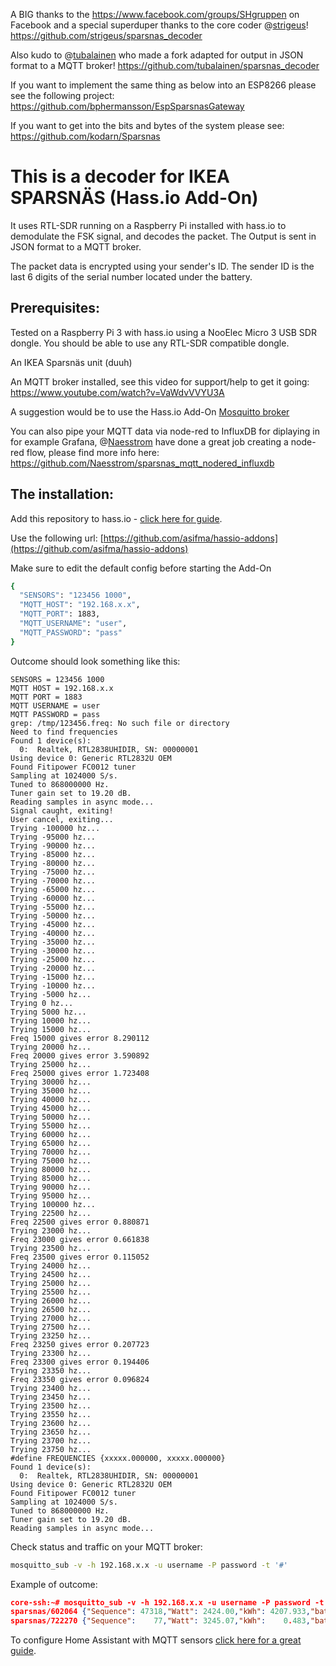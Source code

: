 A BIG thanks to the https://www.facebook.com/groups/SHgruppen on Facebook and a special superduper thanks to the core coder @[strigeus](https://github.com/strigeus)!
https://github.com/strigeus/sparsnas_decoder

Also kudo to @[tubalainen](https://github.com/tubalainen) who made a fork adapted for output in JSON format to a MQTT broker!
https://github.com/tubalainen/sparsnas_decoder

If you want to implement the same thing as below into an ESP8266 please see the following project: https://github.com/bphermansson/EspSparsnasGateway

If you want to get into the bits and bytes of the system please see:
https://github.com/kodarn/Sparsnas

This is a decoder for IKEA SPARSNÄS 
(Hass.io Add-On)
===================================

It uses RTL-SDR running on a Raspberry Pi installed with hass.io to demodulate the FSK signal, and decodes the packet. The Output is sent in JSON format to a MQTT broker.

The packet data is encrypted using your sender's ID. The sender ID is the last 6 digits of the serial number located under the battery.

Prerequisites:
-------------
Tested on a Raspberry Pi 3 with hass.io using a NooElec Micro 3 USB SDR dongle. You should be able to use any RTL-SDR compatible dongle.

An IKEA Sparsnäs unit (duuh)

An MQTT broker installed, see this video for support/help to get it going: https://www.youtube.com/watch?v=VaWdvVVYU3A

A suggestion would be to use the Hass.io Add-On [Mosquitto broker](https://www.home-assistant.io/addons/mosquitto/)

You can also pipe your MQTT data via node-red to InfluxDB for diplaying in for example Grafana, @[Naesstrom](https://github.com/Naesstrom) have done a great job creating a node-red flow, please find more info here: https://github.com/Naesstrom/sparsnas_mqtt_nodered_influxdb

The installation:
-------------
Add this repository to hass.io - [click here for guide](https://www.home-assistant.io/hassio/installing_third_party_addons/).

Use the following url: [https://github.com/asifma/hassio-addons](https://github.com/asifma/hassio-addons)

Make sure to edit the default config before starting the Add-On

```sh
{
  "SENSORS": "123456 1000",
  "MQTT_HOST": "192.168.x.x",
  "MQTT_PORT": 1883,
  "MQTT_USERNAME": "user",
  "MQTT_PASSWORD": "pass"
}
```
Outcome should look something like this:

    SENSORS = 123456 1000
    MQTT HOST = 192.168.x.x
    MQTT PORT = 1883
    MQTT USERNAME = user
    MQTT PASSWORD = pass
    grep: /tmp/123456.freq: No such file or directory
    Need to find frequencies
    Found 1 device(s):
      0:  Realtek, RTL2838UHIDIR, SN: 00000001
    Using device 0: Generic RTL2832U OEM
    Found Fitipower FC0012 tuner
    Sampling at 1024000 S/s.
    Tuned to 868000000 Hz.
    Tuner gain set to 19.20 dB.
    Reading samples in async mode...
    Signal caught, exiting!
    User cancel, exiting...
    Trying -100000 hz...
    Trying -95000 hz...
    Trying -90000 hz...
    Trying -85000 hz...
    Trying -80000 hz...
    Trying -75000 hz...
    Trying -70000 hz...
    Trying -65000 hz...
    Trying -60000 hz...
    Trying -55000 hz...
    Trying -50000 hz...
    Trying -45000 hz...
    Trying -40000 hz...
    Trying -35000 hz...
    Trying -30000 hz...
    Trying -25000 hz...
    Trying -20000 hz...
    Trying -15000 hz...
    Trying -10000 hz...
    Trying -5000 hz...
    Trying 0 hz...
    Trying 5000 hz...
    Trying 10000 hz...
    Trying 15000 hz...
    Freq 15000 gives error 8.290112
    Trying 20000 hz...
    Freq 20000 gives error 3.590892
    Trying 25000 hz...
    Freq 25000 gives error 1.723408
    Trying 30000 hz...
    Trying 35000 hz...
    Trying 40000 hz...
    Trying 45000 hz...
    Trying 50000 hz...
    Trying 55000 hz...
    Trying 60000 hz...
    Trying 65000 hz...
    Trying 70000 hz...
    Trying 75000 hz...
    Trying 80000 hz...
    Trying 85000 hz...
    Trying 90000 hz...
    Trying 95000 hz...
    Trying 100000 hz...
    Trying 22500 hz...
    Freq 22500 gives error 0.880871
    Trying 23000 hz...
    Freq 23000 gives error 0.661838
    Trying 23500 hz...
    Freq 23500 gives error 0.115052
    Trying 24000 hz...
    Trying 24500 hz...
    Trying 25000 hz...
    Trying 25500 hz...
    Trying 26000 hz...
    Trying 26500 hz...
    Trying 27000 hz...
    Trying 27500 hz...
    Trying 23250 hz...
    Freq 23250 gives error 0.207723
    Trying 23300 hz...
    Freq 23300 gives error 0.194406
    Trying 23350 hz...
    Freq 23350 gives error 0.096824
    Trying 23400 hz...
    Trying 23450 hz...
    Trying 23500 hz...
    Trying 23550 hz...
    Trying 23600 hz...
    Trying 23650 hz...
    Trying 23700 hz...
    Trying 23750 hz...
    #define FREQUENCIES {xxxxx.000000, xxxxx.000000}
    Found 1 device(s):
      0:  Realtek, RTL2838UHIDIR, SN: 00000001
    Using device 0: Generic RTL2832U OEM
    Found Fitipower FC0012 tuner
    Sampling at 1024000 S/s.
    Tuned to 868000000 Hz.
    Tuner gain set to 19.20 dB.
    Reading samples in async mode...

Check status and traffic on your MQTT broker:
```sh
mosquitto_sub -v -h 192.168.x.x -u username -P password -t '#'
```
Example of outcome:
```json
core-ssh:~# mosquitto_sub -v -h 192.168.x.x -u username -P password -t '#'
sparsnas/602064 {"Sequence": 47318,"Watt": 2424.00,"kWh": 4207.933,"battery": 100,"FreqErr": 0.70,"CRC":"ok","Sensor":602064}
sparsnas/722270 {"Sequence":    77,"Watt": 3245.07,"kWh":    0.483,"battery": 100,"FreqErr": 0.40,"CRC":"ok","Sensor":722270}
```

To configure Home Assistant with MQTT sensors [click here for a great guide](https://github.com/tubalainen/sparsnas_decoder/tree/master/home-assistant).
